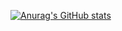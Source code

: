 [![Anurag's GitHub stats](https://github-readme-stats.vercel.app/api?username=huayra07)](https://github.com/anuraghazra/github-readme-stats)
